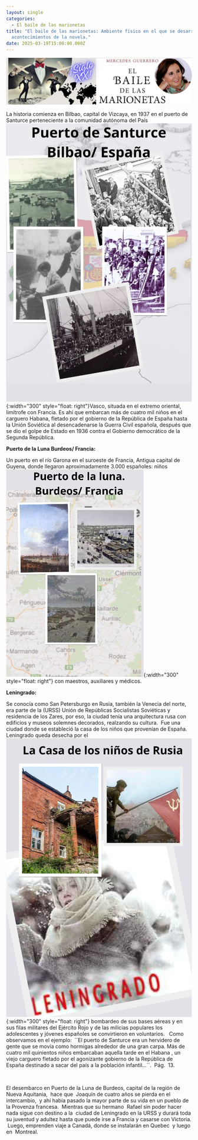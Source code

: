 ```yaml
---
layout: single
categories:
  - El baile de las marionetas
title: "El baile de las marionetas: Ambiente físico en el que se desarrollan los
  acontecimientos de la novela."
date: 2025-03-19T15:08:00.000Z
---
```

![](/assets/img/banner.png "El  baile de las marionetas de Mercedes  Guerrero ")

La historia comienza en Bilbao, capital de  Vizcaya, en 1937 en el puerto de Santurce perteneciente a la comunidad  autónoma del País![](/assets/img/puerto.jpg){:width="300" style="float: right"}Vasco, situada en el extremo oriental, limítrofe con Francia. Es ahí que embarcan más de cuatro mil niños en el carguero Habana, fletado por el gobierno de la República de España hasta la Unión  Soviética al desencadenarse la Guerra Civil española, después que se dio el golpe de Estado en 1936 contra el Gobierno democrático de la Segunda República.


**Puerto de la Luna Burdeos/ Francia:**

Un puerto en el río Garona en el suroeste de Francia, Antigua capital de Guyena, donde llegaron aproximadamente 3.000 españoles: niños ![](/assets/img/puerta-de-luna.jpg){:width="300" style="float: right"}  con maestros, auxiliares y médicos.


**Leningrado:**

Se conocía como San Petersburgo en Rusia, también la Venecia
del norte, era parte de la (URSS) Unión de Repúblicas Socialistas
Soviéticas y residencia de los Zares, por eso, la ciudad tenía una arquitectura rusa con edificios y museos solemnes decorados, realzando su cultura.  Fue una ciudad donde se estableció la casa de
los niños que provenían de España. Leningrado queda desecha por el ![](/assets/img/leningrado.png){:width="300" style="float: right"} bombardeo de sus bases aéreas y en sus filas militares del Ejército Rojo y de las milicias populares los adolescentes y jóvenes españoles se convirtieron en voluntarios.   Como observamos en el ejemplo:  ´´El puerto de Santurce era un hervidero de gente que se movía como hormigas alrededor de una gran carpa. Más de cuatro mil quinientos niños embarcaban aquella tarde en el Habana , un viejo carguero fletado por el agonizante gobierno de la República de España destinado a sacar del país a la población infantil…´´.  Pág.  13.  

 

El desembarco en Puerto de la Luna de Burdeos, capital de la región de Nueva Aquitania,  hace que  Joaquín de cuatro años se pierda en el intercambio,  y ahí había pasado la mayor parte de su vida en un pueblo de la Provenza francesa.  Mientras que su hermano  Rafael sin poder hacer nada sigue con destino a la  ciudad de Leningrado en la URSS y durará toda su juventud y adultez hasta que puede irse a Francia y casarse con Victoria.  Luego, emprenden viaje a Canadá, donde se instalarán en Quebec  y luego en  Montreal.

